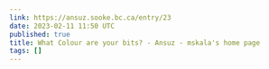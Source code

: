 ```yaml
---
link: https://ansuz.sooke.bc.ca/entry/23
date: 2023-02-11 11:50 UTC
published: true
title: What Colour are your bits? - Ansuz - mskala's home page
tags: []
---
```



